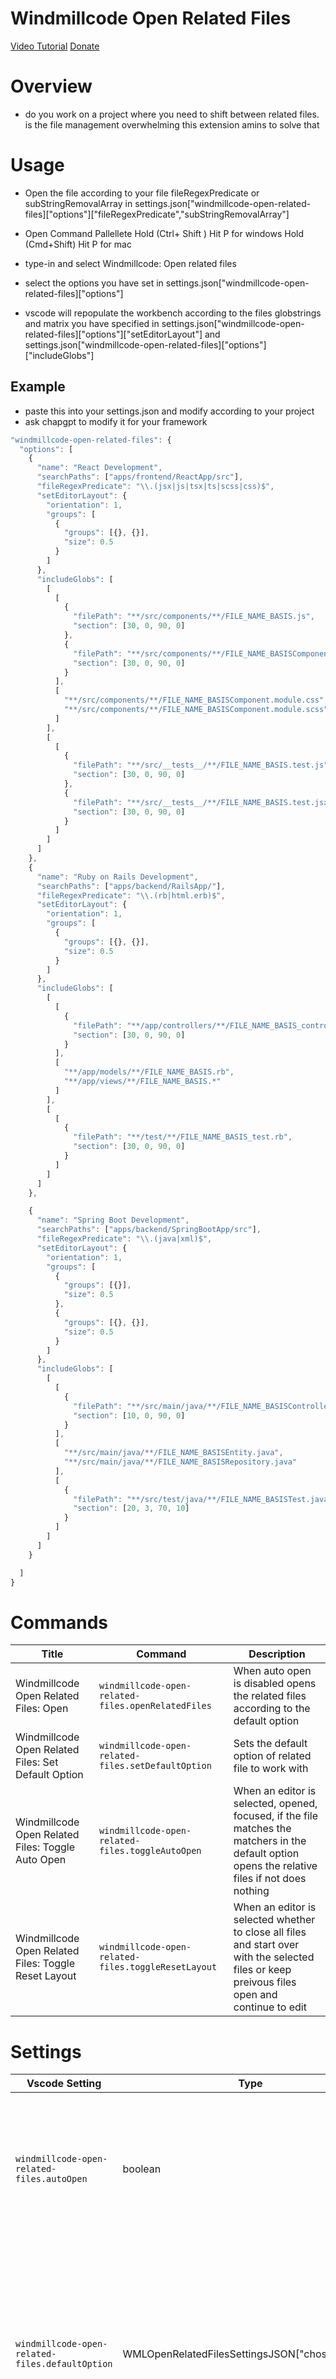 <div class="aside">
<div class="gfm-embed" data-url="https://www.gofundme.com/f/strengthen-our-business-to-take-on-bigger-initiati/widget/medium"></div><script defer src="https://www.gofundme.com/static/js/embed.js"></script>
<div/>

# Windmillcode Open Related Files

[Video Tutorial](https://www.youtube.com/watch?v=oPkuSxVS190)
[Donate](https://www.gofundme.com/f/strengthen-our-business-to-take-on-bigger-initiati/widget/medium)

# Overview
* do you work on a project where you need to shift between related files. is the file management overwhelming this extension amins to solve that

# Usage
* Open the file according to your file fileRegexPredicate or subStringRemovalArray in settings.json["windmillcode-open-related-files]["options"]["fileRegexPredicate","subStringRemovalArray"]

* Open Command Pallellete
Hold (Ctrl+ Shift ) Hit P for windows
Hold (Cmd+Shift) Hit P for mac

* type-in and select Windmillcode: Open related files
* select the options you have set in settings.json["windmillcode-open-related-files]["options"]
* vscode will repopulate the workbench according to the files globstrings and matrix you have specified in settings.json["windmillcode-open-related-files]["options"]["setEditorLayout"] and  settings.json["windmillcode-open-related-files]["options"]["includeGlobs"]



## Example
* paste this into your settings.json and modify according to your project
* ask chapgpt to modify it for your framework
```ts
"windmillcode-open-related-files": {
  "options": [
    {
      "name": "React Development",
      "searchPaths": ["apps/frontend/ReactApp/src"],
      "fileRegexPredicate": "\\.(jsx|js|tsx|ts|scss|css)$",
      "setEditorLayout": {
        "orientation": 1,
        "groups": [
          {
            "groups": [{}, {}],
            "size": 0.5
          }
        ]
      },
      "includeGlobs": [
        [
          [
            {
              "filePath": "**/src/components/**/FILE_NAME_BASIS.js",
              "section": [30, 0, 90, 0]
            },
            {
              "filePath": "**/src/components/**/FILE_NAME_BASISComponent.tsx",
              "section": [30, 0, 90, 0]
            }
          ],
          [
            "**/src/components/**/FILE_NAME_BASISComponent.module.css",
            "**/src/components/**/FILE_NAME_BASISComponent.module.scss"
          ]
        ],
        [
          [
            {
              "filePath": "**/src/__tests__/**/FILE_NAME_BASIS.test.js",
              "section": [30, 0, 90, 0]
            },
            {
              "filePath": "**/src/__tests__/**/FILE_NAME_BASIS.test.jsx",
              "section": [30, 0, 90, 0]
            }
          ]
        ]
      ]
    },
    {
      "name": "Ruby on Rails Development",
      "searchPaths": ["apps/backend/RailsApp/"],
      "fileRegexPredicate": "\\.(rb|html.erb)$",
      "setEditorLayout": {
        "orientation": 1,
        "groups": [
          {
            "groups": [{}, {}],
            "size": 0.5
          }
        ]
      },
      "includeGlobs": [
        [
          [
            {
              "filePath": "**/app/controllers/**/FILE_NAME_BASIS_controller.rb",
              "section": [30, 0, 90, 0]
            }
          ],
          [
            "**/app/models/**/FILE_NAME_BASIS.rb",
            "**/app/views/**/FILE_NAME_BASIS.*"
          ]
        ],
        [
          [
            {
              "filePath": "**/test/**/FILE_NAME_BASIS_test.rb",
              "section": [30, 0, 90, 0]
            }
          ]
        ]
      ]
    },

    {
      "name": "Spring Boot Development",
      "searchPaths": ["apps/backend/SpringBootApp/src"],
      "fileRegexPredicate": "\\.(java|xml)$",
      "setEditorLayout": {
        "orientation": 1,
        "groups": [
          {
            "groups": [{}],
            "size": 0.5
          },
          {
            "groups": [{}, {}],
            "size": 0.5
          }
        ]
      },
      "includeGlobs": [
        [
          [
            {
              "filePath": "**/src/main/java/**/FILE_NAME_BASISController.java",
              "section": [10, 0, 90, 0]
            }
          ],
          [
            "**/src/main/java/**/FILE_NAME_BASISEntity.java",
            "**/src/main/java/**/FILE_NAME_BASISRepository.java"
          ],
          [
            {
              "filePath": "**/src/test/java/**/FILE_NAME_BASISTest.java",
              "section": [20, 3, 70, 10]
            }
          ]
        ]
      ]
    }

  ]
}
```

# Commands

| Title | Command | Description |
| ----------- | ------- | ----------- |
| Windmillcode Open Related Files: Open | `windmillcode-open-related-files.openRelatedFiles` | When auto open is disabled opens the related files according to the default option |
| Windmillcode Open Related Files: Set Default Option | `windmillcode-open-related-files.setDefaultOption` | Sets the default option of related file to work with  |
| Windmillcode Open Related Files: Toggle Auto Open | `windmillcode-open-related-files.toggleAutoOpen` | When an editor is selected, opened, focused, if the file matches the matchers in the default option opens the relative files if not does nothing |
| Windmillcode Open Related Files: Toggle Reset Layout | `windmillcode-open-related-files.toggleResetLayout` | When an editor is selected whether to close all files and start over with the selected files or keep preivous files open and continue to edit |

# Settings

| Vscode Setting | Type | Default | Description |
| ------- | ---- | ------- | ----------- |
| `windmillcode-open-related-files.autoOpen` | boolean | `false` | If set to `true`, auto opens all related files when switching to an unrelated file. If set to `false`, auto-open is disabled. |
| `windmillcode-open-related-files.defaultOption` | WMLOpenRelatedFilesSettingsJSON["chosenOption"] | `null` | The default option to be used to open related files. (Tip use the command to set the default setting before manually editing so you can see the shape) |
| `windmillcode-open-related-files.resetLayout` | boolean | `false` | If set to true closes editors with new editors set to false to continue with current files in layout while opening new files |



# Docs

## WMLOpenRelatedFiles JSON Settings


* __Important Note__ - WMLOpenRelatedFilesSettingsJSON.chosenOption not available on the object its available as windmillcode-open-related-files.defaultOption, you would typically use the `windmillcode-open-related-files.defaultOption` to set this as its a duplicate from one of your selected options in the WMLOpenRelatedFilesSettingsJSON.options array
| **Name**               | **Type**                                    | **Default Value**                              | **Description**                                                                                               |
|------------------------|---------------------------------------------|-----------------------------------------------|-----------------------------------------------------------------------------------------------------------------|
| `excludeGlobs`         | `Array<string>`                             | `["**/node_modules/**", "**/site-packages/**", "**/.git/**"]` | An array of globs representing files or directories to be excluded when opening related files. for all options provided by the developer               |
| `chosenOption`              | `WMLOpenRelatedFilesSettingsJSON.chosenOption`          | `undefined`                   | The chosen option the developer wants to use when working with files.
| `options`              | `Array<Partial<WMLOpenRelatedFilesSettingsJSON["chosenOption"]>>`          | `[ { "name": "Disable" } ]`                   | An array of options for opening related files, each having a name and potentially additional settings based on the chosen option.                                        |

### Property WMLOpenRelatedFilesSettingsJSON.chosenOption
| **Name**               | **Type**                                    | **Default Value**                              | **Description**                                                                                               |
|------------------------|---------------------------------------------|-----------------------------------------------|-----------------------------------------------------------------------------------------------------------------|
| `name`                | `string`                                                                                                   | `undefined`       | The name of the chosen option for opening related files.                                                                                   |
| `fileRegexPredicate`  | `regexString ,(meaning the string will be used to create a regexp)`                                                                                                   | `undefined`       | A regexString representing that the option should trigger if the file that matches the regex is in focus on the editor workbench|
| `subStringRemovalArray`  | `Array<string>`                                                                                                   | `undefined`       | Same feature as fileRegexPredicate but uses an array of regular substrings to be used to trim the file name. |
| `setEditorLayout`     | `WMLOpenRelatedFilesSettingsJSON.chosenOption.setEditorLayout` | `undefined`       | An object specifying the layout of the editor when opening related files, including orientation and groups with optional size.          |
| `searchPaths`         | `Array<string>`                                                                                            | `undefined`       | An array of paths to be used for searching related files. so the whole project is not searched                                                                                   |
| `includeGlobs`        | `InfiniteGlobStringArray` | `undefined`       | A matrix of globs representing files to be opened having the same dimensions as WMLOpenRelatedFilesSettingsJSONchosenOption[setEditorLayout"]["groups"] if there are more dimensions then additional editor groups may be opened breaking the intended layout. if dimensions are less than setEditorLayout then vscode placeholders would be left the leftover editor groups. In addition use FILE_NAME_BASIS in the global to specify to the extension how to use the fileRegexPredicate to update the globString to narrow down the possible results to the file that you want to deal with                                                |
| `excludeGlobs`        | `WMLOpenRelatedFilesSettingsJSON["excludeGlobs"]`                                                          | `undefined`       | An array of globs representing files or directories to be excluded when opening related files, inherited from the parent class's property. |


### Property InfiniteGlobStringArray

| Level      | Type                                            | Description |
|------------|-------------------------------------------------|-------------|
| Base Level | `InfiniteGlobString \| string` | At the base level, each element of the array is an object with two properties: `filePath` (a globString representing the path of a file) and `sections` (an array of tuples, each containing four numbers representing specific sections of the file). Or it can be a simple globString and the section will deafult to [0,0,0,0] |
| Nested Levels | `InfiniteStringFilePath[]` | At nested levels, the structure is an array of `InfiniteStringFilePath`, representing deeper nested arrays with the same structure as the base level. This allows for an infinite nesting of such arrays. |

#### InfiniteGlobString

| Property               | Type     | Description |
|------------------------|----------|-------------|
| filePath               | `string` | A globString representing the path of a file. |
| section                | `Array<[number, number, number, number]>` | An array of tuples, each containing four numbers. These numbers represent specific sections of the file in this manner [startLine, startChar, endLine, endChar]. It will open the file at the start line and highlight a section of the file from the start to end values. |
| createFileIfNotFoundPath | `string` (optional) | An optional path for creating a file if it doesn't exist. |
| createFileRelativeToTrustedFilePath | `boolean` | Indicates whether the file should be created relative to a file already opened and given to be trusted. Set to `false`. |




#### Property WMLOpenRelatedFilesSettingsJSON.chosenOption.setEditorLayout
| **Name**           | **Type**                                                                                | **Default Value** | **Description**                                                                                                                                                                            |
|--------------------|-----------------------------------------------------------------------------------------|-------------------|--------------------------------------------------------------------------------------------------------------------------------------------------------------------------------------------|
| `orientation`      | `0 \| 1`                                                                                | `undefined`       | layout direction. `1` for left-to-right downward (horizontal) `0` from top-to-bottom leftward layout (vertical).                                    |
| `groups`           | `Array<{ groups: WMLOpenRelatedFilesSettingsJSON["chosenOption"]["setEditorLayout"]["groups"], size?: number }>` | `undefined`       | A multi-dimensional array of objects specifying the editor layout matrix. Each group can contain further nested groups and an optional size parameter for specifying the size of the group. |
| `groups.groups`    | `WMLOpenRelatedFilesSettingsJSON["chosenOption"]["setEditorLayout"]["groups"]`           | `undefined`       | Recursive definition of the groups within the editor layout.                                                                                                                                |
| `groups.size`      | `number `                                                                   | `a value between 0 and 1 vscode best decides for apropriate visual layout`       | An optional parameter specifying the size of the group within the editor layout.                                                                                                           |
